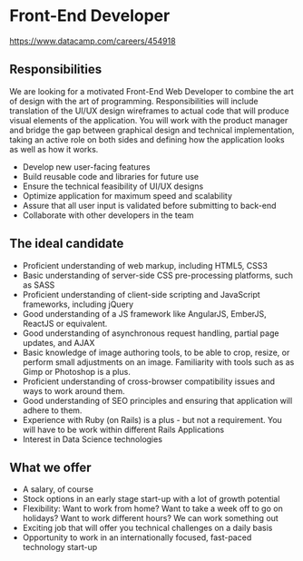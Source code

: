 # Front-End Developer

https://www.datacamp.com/careers/454918

## Responsibilities

We are looking for a motivated Front-End Web Developer to combine the art of design with the art of programming. Responsibilities will include translation of the UI/UX design wireframes to actual code that will produce visual elements of the application. You will work with the product manager and bridge the gap between graphical design and technical implementation, taking an active role on both sides and defining how the application looks as well as how it works.

- Develop new user-facing features
- Build reusable code and libraries for future use
- Ensure the technical feasibility of UI/UX designs
- Optimize application for maximum speed and scalability
- Assure that all user input is validated before submitting to back-end
- Collaborate with other developers in the team

## The ideal candidate

- Proficient understanding of web markup, including HTML5, CSS3
- Basic understanding of server-side CSS pre-processing platforms, such as SASS
- Proficient understanding of client-side scripting and JavaScript frameworks, including jQuery
- Good understanding of a JS framework like AngularJS, EmberJS, ReactJS or equivalent.
- Good understanding of asynchronous request handling, partial page updates, and AJAX
- Basic knowledge of image authoring tools, to be able to crop, resize, or perform small adjustments on an image. Familiarity with tools such as as Gimp or Photoshop is a plus.
- Proficient understanding of cross-browser compatibility issues and ways to work around them.
- Good understanding of SEO principles and ensuring that application will adhere to them.
- Experience with Ruby (on Rails) is a plus - but not a requirement. You will have to be work within different Rails Applications
- Interest in Data Science technologies

## What we offer
- A salary, of course
- Stock options in an early stage start-up with a lot of growth potential
- Flexibility: Want to work from home? Want to take a week off to go on holidays? Want to work different hours? We can work something out
- Exciting job that will offer you technical challenges on a daily basis
- Opportunity to work in an internationally focused, fast-paced technology start-up
